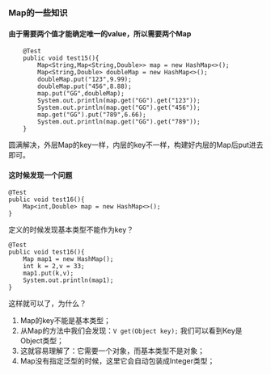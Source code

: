 ### Map的一些知识

#### 由于需要两个值才能确定唯一的value，所以需要两个Map

```
    @Test
    public void test15(){
        Map<String,Map<String,Double>> map = new HashMap<>();
        Map<String,Double> doubleMap = new HashMap<>();
        doubleMap.put("123",9.99);
        doubleMap.put("456",8.88);
        map.put("GG",doubleMap);
        System.out.println(map.get("GG").get("123"));
        System.out.println(map.get("GG").get("456"));
        map.get("GG").put("789",6.66);
        System.out.println(map.get("GG").get("789"));
    }
```
圆满解决，外层Map的key一样，内层的key不一样，构建好内层的Map后put进去即可。

#### 这时候发现一个问题

    @Test
    public void test16(){
        Map<int,Double> map = new HashMap<>();
    }

定义的时候发现基本类型不能作为key？

    @Test
    public void test16(){
        Map map1 = new HashMap();
        int k = 2,v = 33;
        map1.put(k,v);
        System.out.println(map1);
    }

这样就可以了，为什么？

 1. Map的key不能是基本类型；
 2. 从Map的方法中我们会发现：`V get(Object key);` 我们可以看到Key是Object类型；
 3. 这就容易理解了：它需要一个对象，而基本类型不是对象；
 4. Map没有指定泛型的时候，这里它会自动包装成Integer类型；